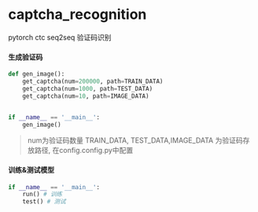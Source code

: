# captcha_recognition
pytorch ctc seq2seq 验证码识别

#### 生成验证码
```Python
def gen_image():
	get_captcha(num=200000, path=TRAIN_DATA)
	get_captcha(num=1000, path=TEST_DATA)
	get_captcha(num=10, path=IMAGE_DATA)


if __name__ == '__main__':
	gen_image()
```
>num为验证码数量
>TRAIN_DATA, TEST_DATA,IMAGE_DATA 为验证码存放路径, 在config.config.py中配置

#### 训练&测试模型 
```python
if __name__ == '__main__':
	run() # 训练
	test() # 测试
```
